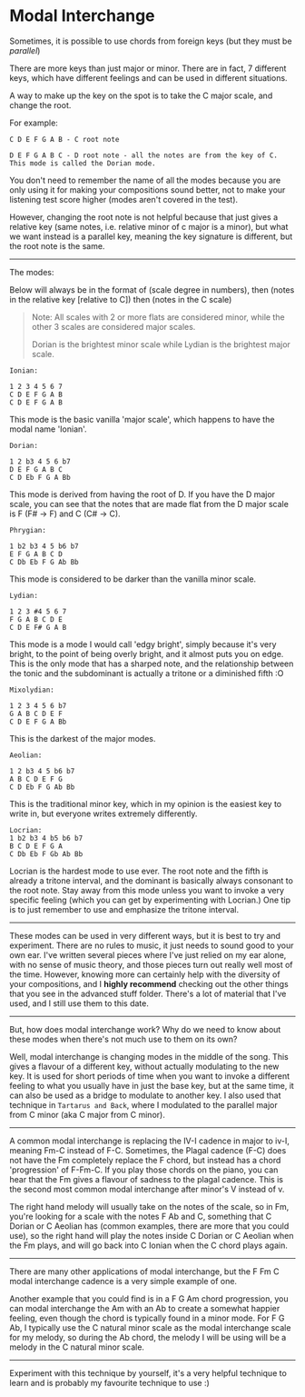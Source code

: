 # Modal Interchange

Sometimes, it is possible to use chords from foreign keys (but they must be *parallel*)

There are more keys than just major or minor. There are in fact, 7 different keys, which have different feelings and can be used in different situations.

A way to make up the key on the spot is to take the C major scale, and change the root.

For example:

```
C D E F G A B - C root note

D E F G A B C - D root note - all the notes are from the key of C. This mode is called the Dorian mode.
```

You don't need to remember the name of all the modes because you are only using it for making your compositions sound better, not to make your listening test score higher (modes aren't covered in the test).

However, changing the root note is not helpful because that just gives a relative key (same notes, i.e. relative minor of c major is a minor), but what we want instead is a parallel key, meaning the key signature is different, but the root note is the same.

---

The modes:

Below will always be in the format of (scale degree in numbers), then (notes in the relative key [relative to C]) then (notes in the C <insert mode> scale)

> Note: All scales with 2 or more flats are considered minor, while the other 3 scales are considered major scales.
>
> Dorian is the brightest minor scale while Lydian is the brightest major scale.

```
Ionian:

1 2 3 4 5 6 7
C D E F G A B
C D E F G A B
```
This mode is the basic vanilla 'major scale', which happens to have the modal name 'Ionian'.

```
Dorian:

1 2 b3 4 5 6 b7
D E F G A B C
C D Eb F G A Bb
```
This mode is derived from having the root of D. If you have the D major scale, you can see that the notes that are made flat from the D major scale is F (F# -> F) and C (C# -> C).
```
Phrygian:

1 b2 b3 4 5 b6 b7
E F G A B C D
C Db Eb F G Ab Bb
```
This mode is considered to be darker than the vanilla minor scale.
```
Lydian:

1 2 3 #4 5 6 7
F G A B C D E
C D E F# G A B
```
This mode is a mode I would call 'edgy bright', simply because it's very bright, to the point of being overly bright, and it almost puts you on edge. This is the only mode that has a sharped note, and the relationship between the tonic and the subdominant is actually a tritone or a diminished fifth :O
```
Mixolydian:

1 2 3 4 5 6 b7
G A B C D E F
C D E F G A Bb
```
This is the darkest of the major modes.
```
Aeolian:

1 2 b3 4 5 b6 b7
A B C D E F G
C D Eb F G Ab Bb
```
This is the traditional minor key, which in my opinion is the easiest key to write in, but everyone writes extremely differently.
```
Locrian:
1 b2 b3 4 b5 b6 b7
B C D E F G A
C Db Eb F Gb Ab Bb
```
Locrian is the hardest mode to use ever. The root note and the fifth is already a tritone interval, and the dominant is basically always consonant to the root note. Stay away from this mode unless you want to invoke a very specific feeling (which you can get by experimenting with Locrian.) One tip is to just remember to use and emphasize the tritone interval.

---

These modes can be used in very different ways, but it is best to try and experiment. There are no rules to music, it just needs to sound good to your own ear. I've written several pieces where I've just relied on my ear alone, with no sense of music theory, and those pieces turn out really well most of the time. However, knowing more can certainly help with the diversity of your compositions, and I **highly recommend** checking out the other things that you see in the advanced stuff folder. There's a lot of material that I've used, and I still use them to this date.

---

But, how does modal interchange work? Why do we need to know about these modes when there's not much use to them on its own?

Well, modal interchange is changing modes in the middle of the song. This gives a flavour of a different key, without actually modulating to the new key. It is used for short periods of time when you want to invoke a different feeling to what you usually have in just the base key, but at the same time, it can also be used as a bridge to modulate to another key. I also used that technique in `Tartarus and Back`, where I modulated to the parallel major from C minor (aka C major from C minor).

---

A common modal interchange is replacing the IV-I cadence in major to iv-I, meaning Fm-C instead of F-C. Sometimes, the Plagal cadence (F-C) does not have the Fm completely replace the F chord, but instead has a chord 'progression' of F-Fm-C. If you play those chords on the piano, you can hear that the Fm gives a flavour of sadness to the plagal cadence. This is the second most common modal interchange after minor's V instead of v.

The right hand melody will usually take on the notes of the scale, so in Fm, you're looking for a scale with the notes F Ab and C, something that C Dorian or C Aeolian has (common examples, there are more that you could use), so the right hand will play the notes inside C Dorian or C Aeolian when the Fm plays, and will go back into C Ionian when the C chord plays again.

---

There are many other applications of modal interchange, but the F Fm C modal interchange cadence is a very simple example of one.

Another example that you could find is in a F G Am chord progression, you can modal interchange the Am with an Ab to create a somewhat happier feeling, even though the chord is typically found in a minor mode. For F G Ab, I typically use the C natural minor scale as the modal interchange scale for my melody, so during the Ab chord, the melody I will be using will be a melody in the C natural minor scale.

---

Experiment with this technique by yourself, it's a very helpful technique to learn and is probably my favourite technique to use :)
